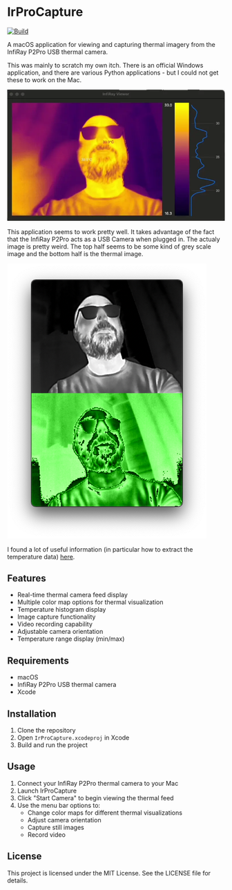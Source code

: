 # IrProCapture

[![Build](https://github.com/atomic14/InfiRayCapture/actions/workflows/build.yml/badge.svg)](https://github.com/atomic14/InfiRayCapture/actions/workflows/build.yml)

A macOS application for viewing and capturing thermal imagery from the InfiRay P2Pro USB thermal camera.

This was mainly to scratch my own itch. There is an official Windows application, and there are various Python applications - but I could not get these to work on the Mac.

![Demo](./images/demo.webp)

This application seems to work pretty well. It takes advantage of the fact that the InfiRay P2Pro acts as a USB Camera when plugged in. The actualy image is pretty weird. The top half seems to be some kind of grey scale image and the bottom half is the thermal image.


![USB Camera](./images/webcam-output.png)

I found a lot of useful information (in particular how to extract the temperature data) [here](https://github.com/LeoDJ/P2Pro-Viewer).

## Features

- Real-time thermal camera feed display
- Multiple color map options for thermal visualization
- Temperature histogram display
- Image capture functionality
- Video recording capability
- Adjustable camera orientation
- Temperature range display (min/max)

## Requirements

- macOS
- InfiRay P2Pro USB thermal camera
- Xcode

## Installation

1. Clone the repository
2. Open `IrProCapture.xcodeproj` in Xcode
3. Build and run the project

## Usage

1. Connect your InfiRay P2Pro thermal camera to your Mac
2. Launch IrProCapture
3. Click "Start Camera" to begin viewing the thermal feed
4. Use the menu bar options to:
   - Change color maps for different thermal visualizations
   - Adjust camera orientation
   - Capture still images
   - Record video

## License

This project is licensed under the MIT License. See the LICENSE file for details.